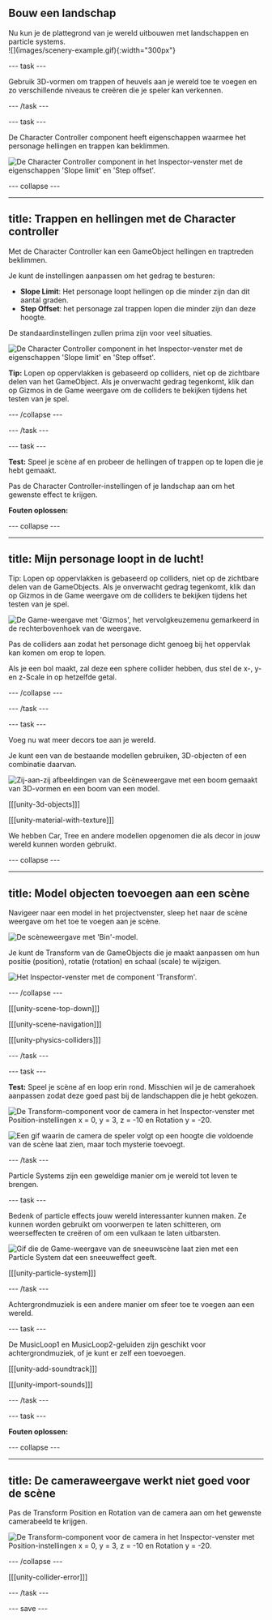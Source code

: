## Bouw een landschap

<div style="display: flex; flex-wrap: wrap">
<div style="flex-basis: 200px; flex-grow: 1; margin-right: 15px;">
Nu kun je de plattegrond van je wereld uitbouwen met landschappen en particle systems. 
</div>
<div>
![](images/scenery-example.gif){:width="300px"}
</div>
</div>

--- task ---

Gebruik 3D-vormen om trappen of heuvels aan je wereld toe te voegen en zo verschillende niveaus te creëren die je speler kan verkennen.

--- /task ---

--- task ---

De Character Controller component heeft eigenschappen waarmee het personage hellingen en trappen kan beklimmen.

![De Character Controller component in het Inspector-venster met de eigenschappen 'Slope limit' en 'Step offset'.](images/slopes-steps.png)

--- collapse ---

---
title: Trappen en hellingen met de Character controller
---

Met de Character Controller kan een GameObject hellingen en traptreden beklimmen.

Je kunt de instellingen aanpassen om het gedrag te besturen:
+ **Slope Limit**: Het personage loopt hellingen op die minder zijn dan dit aantal graden.
+ **Step Offset**: het personage zal trappen lopen die minder zijn dan deze hoogte.

De standaardinstellingen zullen prima zijn voor veel situaties.

![De Character Controller component in het Inspector-venster met de eigenschappen 'Slope limit' en 'Step offset'.](images/slopes-steps.png)

**Tip:** Lopen op oppervlakken is gebaseerd op colliders, niet op de zichtbare delen van het GameObject. Als je onverwacht gedrag tegenkomt, klik dan op Gizmos in de Game weergave om de colliders te bekijken tijdens het testen van je spel.

--- /collapse ---

--- /task ---

--- task ---

**Test:** Speel je scène af en probeer de hellingen of trappen op te lopen die je hebt gemaakt.

Pas de Character Controller-instellingen of je landschap aan om het gewenste effect te krijgen.

**Fouten oplossen:**

--- collapse ---

---
title: Mijn personage loopt in de lucht!
---

Tip: Lopen op oppervlakken is gebaseerd op colliders, niet op de zichtbare delen van de GameObjects. Als je onverwacht gedrag tegenkomt, klik dan op Gizmos in de Game weergave om de colliders te bekijken tijdens het testen van je spel.

![De Game-weergave met 'Gizmos', het vervolgkeuzemenu gemarkeerd in de rechterbovenhoek van de weergave.](images/gizmos-game.png)

Pas de colliders aan zodat het personage dicht genoeg bij het oppervlak kan komen om erop te lopen.

Als je een bol maakt, zal deze een sphere collider hebben, dus stel de x-, y- en z-Scale in op hetzelfde getal.

--- /collapse ---

--- /task ---

--- task ---

Voeg nu wat meer decors toe aan je wereld.

Je kunt een van de bestaande modellen gebruiken, 3D-objecten of een combinatie daarvan.

![Zij-aan-zij afbeeldingen van de Scèneweergave met een boom gemaakt van 3D-vormen en een boom van een model.](images/different-trees.png)

[[[unity-3d-objects]]]

[[[unity-material-with-texture]]]

We hebben Car, Tree en andere modellen opgenomen die als decor in jouw wereld kunnen worden gebruikt.

--- collapse ---

---
title: Model objecten toevoegen aan een scène
---

Navigeer naar een model in het projectvenster, sleep het naar de scène weergave om het toe te voegen aan je scène.

![De scèneweergave met 'Bin'-model.](images/model-scene.png)

Je kunt de Transform van de GameObjects die je maakt aanpassen om hun positie (position), rotatie (rotation) en schaal (scale) te wijzigen.

![Het Inspector-venster met de component 'Transform'.](images/transform-default.png)

--- /collapse ---

[[[unity-scene-top-down]]]

[[[unity-scene-navigation]]]

[[[unity-physics-colliders]]]

--- /task ---

--- task ---

**Test:** Speel je scène af en loop erin rond. Misschien wil je de camerahoek aanpassen zodat deze goed past bij de landschappen die je hebt gekozen.

![De Transform-component voor de camera in het Inspector-venster met Position-instellingen x = 0, y = 3, z = -10 en Rotation y = -20. ](images/camera-transform.png)

![Een gif waarin de camera de speler volgt op een hoogte die voldoende van de scène laat zien, maar toch mysterie toevoegt.](images/camera-follow.gif)

--- /task ---

Particle Systems zijn een geweldige manier om je wereld tot leven te brengen.

--- task ---

Bedenk of particle effects jouw wereld interessanter kunnen maken. Ze kunnen worden gebruikt om voorwerpen te laten schitteren, om weerseffecten te creëren of om een vulkaan te laten uitbarsten.

![Gif die de Game-weergave van de sneeuwscène laat zien met een Particle System dat een sneeuweffect geeft.](images/snow-particles.gif)

[[[unity-particle-system]]]

--- /task ---

Achtergrondmuziek is een andere manier om sfeer toe te voegen aan een wereld.

--- task ---

De MusicLoop1 en MusicLoop2-geluiden zijn geschikt voor achtergrondmuziek, of je kunt er zelf een toevoegen.

[[[unity-add-soundtrack]]]

[[[unity-import-sounds]]]


--- /task ---

--- task ---

**Fouten oplossen:**

--- collapse ---

---
title: De cameraweergave werkt niet goed voor de scène
---

Pas de Transform Position en Rotation van de camera aan om het gewenste camerabeeld te krijgen.

![De Transform-component voor de camera in het Inspector-venster met Position-instellingen x = 0, y = 3, z = -10 en Rotation y = -20.](images/camera-transform.png)

--- /collapse ---

[[[unity-collider-error]]]

--- /task ---

--- save ---
